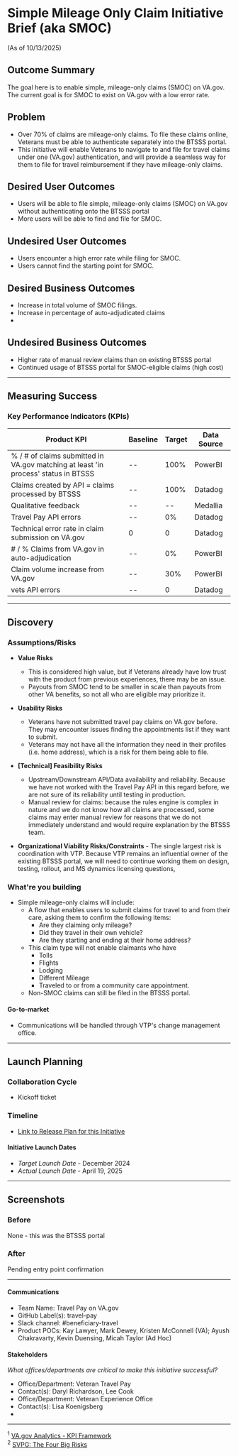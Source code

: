 # Simple Mileage Only Claim Initiative Brief  (aka SMOC)
(As of 10/13/2025)

## Outcome Summary
The goal here is to enable simple, mileage-only claims (SMOC) on VA.gov. The current goal is for SMOC to exist on VA.gov with a low error rate.

## Problem
* Over 70% of claims are mileage-only claims. To file these claims online, Veterans must be able to authenticate separately into the BTSSS portal. 
* This initiative will enable Veterans to navigate to and file for travel claims under one (VA.gov) authentication, and will provide a seamless way for them to file for travel reimbursement if they have mileage-only claims.

## Desired User Outcomes
* Users will be able to file simple, mileage-only claims (SMOC) on VA.gov without authenticating onto the BTSSS portal 
* More users will be able to find and file for SMOC.

## Undesired User Outcomes
* Users encounter a high error rate while filing for SMOC.
* Users cannot find the starting point for SMOC.

## Desired Business Outcomes
- Increase in total volume of SMOC filings.
- Increase in percentage of auto-adjudicated claims
- 
## Undesired Business Outcomes
- Higher rate of manual review claims than on existing BTSSS portal
- Continued usage of BTSSS portal for SMOC-eligible claims (high cost)

---

## Measuring Success

### Key Performance Indicators (KPIs)
| Product KPI                                                                      | Baseline | Target | Data Source |
|----------------------------------------------------------------------------------|----------|--------|-------------|
| % / # of claims submitted in VA.gov matching at least 'in process' status in BTSSS | --       | 100%   | PowerBI     |
| Claims created by API = claims processed by BTSSS                                | --       | 100%   | Datadog     |
| Qualitative feedback                                                              | --       | --     | Medallia    |
| Travel Pay API errors                                                             | --       | 0%     | Datadog     |
| Technical error rate in claim submission on VA.gov                               | 0        | 0      | Datadog     |
| # / % Claims from VA.gov in auto-adjudication                                    | --       | 0%     | PowerBI     |
| Claim volume increase from VA.gov                                                | --       | 30%    | PowerBI     |
| vets API errors                                                                   | --       | 0      | Datadog     |

---

## Discovery
### Assumptions/Risks

- **Value Risks**
	* This is considered high value, but if Veterans already have low trust with the product from previous experiences, there may be an issue.
	* Payouts from SMOC tend to be smaller in scale than payouts from other VA benefits, so not all who are eligible may prioritize it.
  
- **Usability Risks** 
  - Veterans have not submitted travel pay claims on VA.gov before. They may encounter issues finding the appointments list if they want to submit.
  - Veterans may not have all the information they need in their profiles (i.e. home address), which is a risk for them being able to file.
  
- **[Technical] Feasibility Risks** 
    - Upstream/Downstream API/Data availability and reliability. Because we have not worked with the Travel Pay API in this regard before, we are not sure of its reliability until testing in production.
    - Manual review for claims: because the rules engine is complex in nature and we do not know how all claims are processed, some claims may enter manual review for reasons that we do not immediately understand and would require explanation by the BTSSS team.
  
- **Organizational Viability Risks/Constraints**
      - The single largest risk is coordination with VTP. Because VTP remains an influential owner of the existing BTSSS portal, we will need to continue working them on design, testing, rollout, and MS dynamics licensing questions,
      
### What're you building
* Simple mileage-only claims will include:
	* A flow that enables users to submit claims for travel to and from their care, asking them to confirm the following items:
		* Are they claiming only mileage?
		* Did they travel in their own vehicle?
		* Are they starting and ending at their home address?
	* This claim type will not enable claimants who have
		* Tolls
		* Flights
		* Lodging
		* Different Mileage
		* Traveled to or from a community care appointment.
	* Non-SMOC claims can still be filed in the BTSSS portal.

#### Go-to-market 
* Communications will be handled through VTP's change management office.
--- 

## Launch Planning
### Collaboration Cycle
- Kickoff ticket

### Timeline 
* [Link to Release Plan for this Initiative](https://github.com/department-of-veterans-affairs/va.gov-team/blob/master/products/health-care/beneficiary-travel/product/SMOC%20Rollout%20Plan.md)

#### Initiative Launch Dates
- *Target Launch Date*			- December 2024
- *Actual Launch Date* 			- April 19, 2025 

---
   
## Screenshots

### Before
None - this was the BTSSS portal

### After
Pending entry point confirmation

---

#### Communications

- Team Name: Travel Pay on VA.gov
- GitHub Label(s): travel-pay
- Slack channel: #beneficiary-travel
- Product POCs: Kay Lawyer, Mark Dewey, Kristen McConnell (VA); Ayush Chakravarty, Kevin Duensing, Micah Taylor (Ad Hoc)

</details>


#### Stakeholders
*What offices/departments are critical to make this initiative successful?*
  
- Office/Department: Veteran Travel Pay
- Contact(s): Daryl Richardson, Lee Cook
- Office/Department: Veteran Experience Office
- Contact(s): Lisa Koenigsberg
-
---
<sup>1</sup> [VA.gov Analytics - KPI Framework](https://github.com/department-of-veterans-affairs/va.gov-team/blob/master/platform/analytics/Analytics%20Playbook/va-gov-platform-analytics-kpi-framework.pdf)\
<sup>2</sup> [SVPG: The Four Big Risks](https://svpg.com/four-big-risks/)
